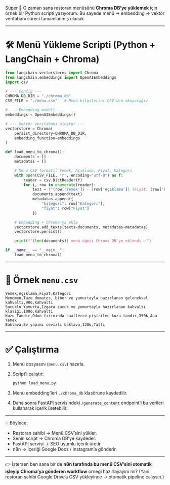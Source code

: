 Süper 🙌 O zaman sana restoran menüsünü **Chroma DB’ye yüklemek** için örnek bir Python scripti yazıyorum. Bu sayede menü → embedding → vektör veritabanı süreci tamamlanmış olacak.

---

# 🛠️ Menü Yükleme Scripti (Python + LangChain + Chroma)

```python
from langchain.vectorstores import Chroma
from langchain.embeddings import OpenAIEmbeddings
import csv

# --- Config ---
CHROMA_DB_DIR = "./chroma_db"
CSV_FILE = "./menu.csv"   # Menü bilgilerini CSV’den okuyacağız

# --- Embedding modeli ---
embeddings = OpenAIEmbeddings()

# --- Vektör veritabanı oluştur ---
vectorstore = Chroma(
    persist_directory=CHROMA_DB_DIR,
    embedding_function=embeddings
)

def load_menu_to_chroma():
    documents = []
    metadatas = []

    # Menü CSV formatı: Yemek, Açıklama, Fiyat, Kategori
    with open(CSV_FILE, "r", encoding="utf-8") as f:
        reader = csv.DictReader(f)
        for i, row in enumerate(reader):
            text = f"{row['Yemek']} - {row['Açıklama']} (Fiyat: {row['Fiyat']})"
            documents.append(text)
            metadatas.append({
                "kategori": row["Kategori"],
                "fiyat": row["Fiyat"]
            })

    # Embedding + Chroma’ya ekle
    vectorstore.add_texts(texts=documents, metadatas=metadatas)
    vectorstore.persist()

    print(f"{len(documents)} menü öğesi Chroma DB'ye eklendi ✅")

if __name__ == "__main__":
    load_menu_to_chroma()
```

---

# 📂 Örnek `menu.csv`

```csv
Yemek,Açıklama,Fiyat,Kategori
Menemen,Taze domates, biber ve yumurtayla hazırlanan geleneksel kahvaltı,90₺,Kahvaltı
Sucuklu Yumurta,Izgara sucuk ve yumurtayla hazırlanan kahvaltı klasiği,100₺,Kahvaltı
Kuzu Tandır,Odun fırınında saatlerce pişirilen kuzu tandır,350₺,Ana Yemek
Baklava,Ev yapımı cevizli baklava,120₺,Tatlı
```

---

# ✅ Çalıştırma

1. Menü dosyasını (`menu.csv`) hazırla.
2. Script’i çalıştır:

   ```bash
   python load_menu.py
   ```
3. Menü embedding’leri `./chroma_db` klasörüne kaydedilir.
4. Daha sonra FastAPI servisindeki `/generate_content` endpoint’i bu verileri kullanarak içerik üretebilir.

---

💡 Böylece:

* Restoran sahibi → Menü CSV’sini yükler.
* Senin script → Chroma DB’ye kaydeder.
* FastAPI servisi → SEO uyumlu içerik üretir.
* n8n → İçeriği Google Docs / Instagram’a gönderir.

---

👉 İstersen ben sana bir de **n8n tarafında bu menü CSV’sini otomatik işleyip Chroma’ya gönderen workflow** örneği hazırlayayım mı? (Yani restoran sahibi Google Drive’a CSV yükleyince → otomatik pipeline çalışsın.)
